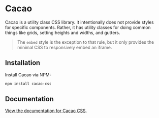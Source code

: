 # Cacao

Cacao is a utility class CSS library. It intentionally does not provide styles for specific components. Rather, it has utility classes for doing common things like grids, setting heights and widths, and gutters.

> The `embed` style is the exception to that rule, but it only provides the minimal CSS to responsively embed an iframe.

## Installation

Install Cacao via NPM:

```bash
npm install cacao-css
```

## Documentation

[View the documentation for Cacao CSS](https://aptuitiv.github.io/cacao/).
